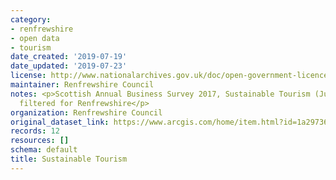 ```yaml
---
category:
- renfrewshire
- open data
- tourism
date_created: '2019-07-19'
date_updated: '2019-07-23'
license: http://www.nationalarchives.gov.uk/doc/open-government-licence/version/3/
maintainer: Renfrewshire Council
notes: <p>Scottish Annual Business Survey 2017, Sustainable Tourism (June 2019 release)-
  filtered for Renfrewshire</p>
organization: Renfrewshire Council
original_dataset_link: https://www.arcgis.com/home/item.html?id=1a29736b06fd42339bb3e9bac85d0bf3
records: 12
resources: []
schema: default
title: Sustainable Tourism
---
```

